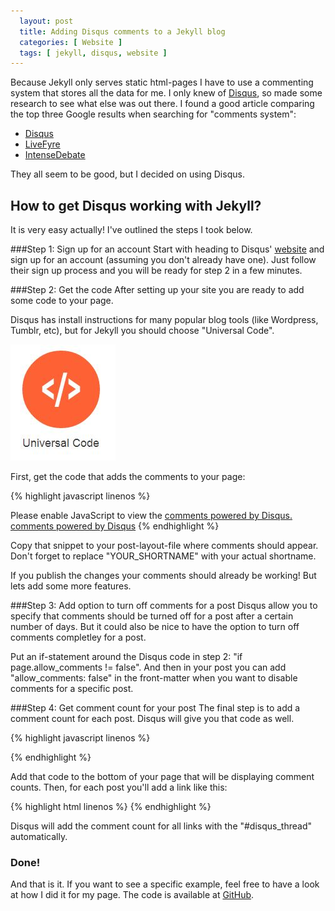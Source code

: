 ```yaml
---
  layout: post
  title: Adding Disqus comments to a Jekyll blog
  categories: [ Website ]
  tags: [ jekyll, disqus, website ]
---
```

Because Jekyll only serves static html-pages I have to use a commenting system that stores all the data for me.
I only knew of [Disqus][1], so made some research to see what else was out there. 
I found a good article comparing the top three Google results when searching for "comments system":

* [Disqus][1]
* [LiveFyre][2]
* [IntenseDebate][3]

They all seem to be good, but I decided on using Disqus.

How to get Disqus working with Jekyll?
--------------------------------------
It is very easy actually! I've outlined the steps I took below.

###Step 1: Sign up for an account
Start with heading to Disqus' [website][1] and sign up for an account (assuming you don't already have one). 
Just follow their sign up process and you will be ready for step 2 in a few minutes.

###Step 2: Get the code
After setting up your site you are ready to add some code to your page.

Disqus has install instructions for many popular blog tools (like Wordpress, Tumblr, etc), but for Jekyll you should choose "Universal Code".

![Universal Code](/assets/disqus_universal.jpg)

First, get the code that adds the comments to your page:

{% highlight javascript linenos %}
  <div id="disqus_thread"></div>
  <script type="text/javascript">
      /* * * CONFIGURATION VARIABLES: EDIT BEFORE PASTING INTO YOUR WEBPAGE * * */
      var disqus_shortname = 'YOUR_SHORTNAME'; // required: replace example with your forum shortname

      /* * * DON'T EDIT BELOW THIS LINE * * */
      (function() {
          var dsq = document.createElement('script'); dsq.type = 'text/javascript'; dsq.async = true;
          dsq.src = '//' + disqus_shortname + '.disqus.com/embed.js';
          (document.getElementsByTagName('head')[0] || document.getElementsByTagName('body')[0]).appendChild(dsq);
      })();
  </script>
  <noscript>Please enable JavaScript to view the <a href="http://disqus.com/?ref_noscript">comments powered by Disqus.</a></noscript>
  <a href="http://disqus.com" class="dsq-brlink">comments powered by <span class="logo-disqus">Disqus</span></a>
{% endhighlight %}

Copy that snippet to your post-layout-file where comments should appear. Don't forget to replace "YOUR_SHORTNAME" with your actual shortname.

If you publish the changes your comments should already be working! But lets add some more features.

###Step 3: Add option to turn off comments for a post
Disqus allow you to specify that comments should be turned off for a post after a certain number of days. 
But it could also be nice to have the option to turn off comments completley for a post.

Put an if-statement around the Disqus code in step 2: "if page.allow_comments != false".
And then in your post you can add "allow_comments: false" in the front-matter when you want to disable comments for a specific post.

###Step 4: Get comment count for your post
The final step is to add a comment count for each post. Disqus will give you that code as well.

{% highlight javascript linenos %}
  <script type="text/javascript">
  /* * * CONFIGURATION VARIABLES: EDIT BEFORE PASTING INTO YOUR WEBPAGE * * */
  var disqus_shortname = 'YOUR_SHORTNAME'; // required: replace example with your forum shortname

  /* * * DON'T EDIT BELOW THIS LINE * * */
  (function () {
      var s = document.createElement('script'); s.async = true;
      s.type = 'text/javascript';
      s.src = '//' + disqus_shortname + '.disqus.com/count.js';
      (document.getElementsByTagName('HEAD')[0] || document.getElementsByTagName('BODY')[0]).appendChild(s);
  }());
  </script>
{% endhighlight %}

Add that code to the bottom of your page that will be displaying comment counts. Then, for each post you'll add a link like this: 

{% highlight html linenos %}
  <a href="{{ post.url }}#disqus_thread"></a>
{% endhighlight %}

Disqus will add the comment count for all links with the "#disqus_thread" automatically.

### Done!
And that is it. If you want to see a specific example, feel free to have a look at how I did it for my page. 
The code is available at [GitHub](http://github.com/andreasmcdermott/andreasmcdermott.github.io "The repository for my page").

[1]: http://disqus.com/ "Disqus website"
[2]: http://www.livefyre.com/ "LiveFyre website"
[3]: http://intensedebate.com/ "IntenseDebate website"
